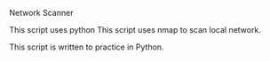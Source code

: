 Network Scanner

This script uses python This script uses nmap to scan local network.

This script is written to practice in Python.
